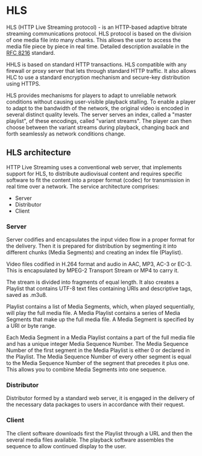 # HLS

HLS (HTTP Live Streaming protocol) - is an HTTP-based adaptive bitrate streaming communications protocol. HLS protocol is based on the division of one media file into many chanks. This allows the user to access the media file piece by piece in real time. Detailed description available in the [RFC 8216][RFC] standard.

HHLS is based on standard HTTP transactions. HLS compatible with any firewall or proxy server that lets through standard HTTP traffic. It also allows HLC to use a standard encryption mechanism and secure-key distribution using HTTPS.

HLS provides mechanisms for players to adapt to unreliable network conditions without causing user-visible playback stalling. To enable a player to adapt to the bandwidth of the network, the original video is encoded in several distinct quality levels. The server serves an index, called a "master playlist", of these encodings, called "variant streams". The player can then choose between the variant streams during playback, changing back and forth seamlessly as network conditions change.

## HLS architecture

HTTP Live Streaming uses a conventional web server, that implements support for HLS, to distribute audiovisual content and requires specific software to fit the content into a proper format (codec) for transmission in real time over a network. The service architecture comprises:

- Server
- Distributor
- Client

### Server 

Server codifies and encapsulates the input video flow in a proper format for the delivery. Then it is prepared for distribution by segmenting it into different chunks (Media Segments) and creating an index file (Playlist). 

Video files codified in H.264 format and audio in AAC, MP3, AC-3 or EC-3. This is encapsulated by MPEG-2 Transport Stream or MP4 to carry it.

The stream is divided into fragments of equal length. It also creates a Playlist that contains UTF-8 text files containing URIs and descriptive tags, saved as .m3u8.

Playlist contains a list of Media Segments, which, when played sequentially, will play the full media file. A Media Playlist contains a series of Media Segments that make up the full media file. A Media Segment is specified by a URI or byte range.

Each Media Segment in a Media Playlist contains a part of the full media file and has a unique integer Media Sequence Number. The Media Sequence Number of the first segment in the Media Playlist is either 0 or declared in the Playlist. The Media Sequence Number of every other segment is equal to the Media Sequence Number of the segment that precedes it plus one. This allows you to combine Media Segments into one sequence.

### Distributor

Distributor formed by a standard web server, it is engaged in the delivery of the necessary data packages to users in accordance with their request.

### Client

The client software downloads first the Playlist through a URL and then the several media files available. The playback software assembles the sequence to allow continued display to the user.


[//]: Links
[RFC]: https://www.rfc-editor.org/rfc/rfc8216